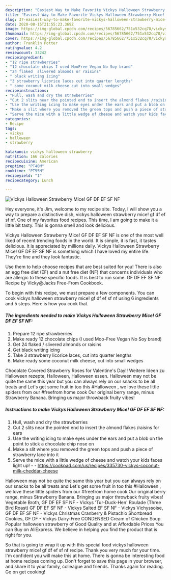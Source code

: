 ```yaml
---
description: "Easiest Way to Make Favorite Vickys Halloween Strawberry Mice! GF DF EF SF NF"
title: "Easiest Way to Make Favorite Vickys Halloween Strawberry Mice! GF DF EF SF NF"
slug: 37-easiest-way-to-make-favorite-vickys-halloween-strawberry-mice-gf-df-ef-sf-nf
date: 2020-08-15T21:55:23.369Z
image: https://img-global.cpcdn.com/recipes/56785662/751x532cq70/vickys-halloween-strawberry-mice-gf-df-ef-sf-nf-recipe-main-photo.jpg
thumbnail: https://img-global.cpcdn.com/recipes/56785662/751x532cq70/vickys-halloween-strawberry-mice-gf-df-ef-sf-nf-recipe-main-photo.jpg
cover: https://img-global.cpcdn.com/recipes/56785662/751x532cq70/vickys-halloween-strawberry-mice-gf-df-ef-sf-nf-recipe-main-photo.jpg
author: Franklin Potter
ratingvalue: 4.2
reviewcount: 33242
recipeingredient:
- "12 ripe strawberries"
- "12 chocolate chips I used MooFree Vegan No Soy brand"
- "24 flaked  slivered almonds or raisins"
- " black writing icing"
- "3 strawberry licorice laces cut into quarter lengths"
- " some coconut milk cheese cut into small wedges"
recipeinstructions:
- "Hull, wash and dry the strawberries"
- "Cut 2 slits near the pointed end to insert the almond flakes /raisins for ears"
- "Use the writing icing to make eyes under the ears and put a blob on the point to stick a chocolate chip nose on"
- "Make a slit where you removed the green tops and push a piece of strawberry lace into it"
- "Serve the mice with a little wedge of cheese and watch your kids faces light up!  https://cookpad.com/us/recipes/335730-vickys-coconut-milk-cheddar-cheese"
categories:
- Recipe
tags:
- vickys
- halloween
- strawberry

katakunci: vickys halloween strawberry 
nutrition: 166 calories
recipecuisine: American
preptime: "PT40M"
cooktime: "PT55M"
recipeyield: "1"
recipecategory: Lunch

---
```



![Vickys Halloween Strawberry Mice! GF DF EF SF NF](https://img-global.cpcdn.com/recipes/56785662/751x532cq70/vickys-halloween-strawberry-mice-gf-df-ef-sf-nf-recipe-main-photo.jpg)

Hey everyone, it's Jim, welcome to my recipe site. Today, I will show you a way to prepare a distinctive dish, vickys halloween strawberry mice! gf df ef sf nf. One of my favorites food recipes. This time, I am going to make it a little bit tasty. This is gonna smell and look delicious.

Vickys Halloween Strawberry Mice! GF DF EF SF NF is one of the most well liked of recent trending foods in the world. It is simple, it is fast, it tastes delicious. It is appreciated by millions daily. Vickys Halloween Strawberry Mice! GF DF EF SF NF is something which I have loved my entire life. They're fine and they look fantastic.

Use them to help choose recipes that are best suited for you! There is also an egg free diet (EF) and a nut free diet (NF) that concerns individuals who are allergic to these specific foods. It is best to run some. GF DF EF SF NF Recipe by Vicky@Jacks Free-From Cookbook.


To begin with this recipe, we must prepare a few components. You can cook vickys halloween strawberry mice! gf df ef sf nf using 6 ingredients and 5 steps. Here is how you cook that.

<!--inarticleads1-->

##### The ingredients needed to make Vickys Halloween Strawberry Mice! GF DF EF SF NF:

1. Prepare 12 ripe strawberries
1. Make ready 12 chocolate chips (I used Moo-Free Vegan No Soy brand)
1. Get 24 flaked / slivered almonds or raisins
1. Get  black writing icing
1. Take 3 strawberry licorice laces, cut into quarter lengths
1. Make ready  some coconut milk cheese, cut into small wedges


Chocolate Covered Strawberry Roses for Valentine&#39;s Day!! Weitere Ideen zu Halloween rezepte, Halloween, Halloween essen. Halloween may not be quite the same this year but you can always rely on our snacks to be all treats and Let&#39;s get some fruit in too this #Halloween , we love these little spiders from our #freefrom home cook Our original berry range, minus Strawberry Banana. Bringing us major throwback fruity vibes! 

<!--inarticleads2-->

##### Instructions to make Vickys Halloween Strawberry Mice! GF DF EF SF NF:

1. Hull, wash and dry the strawberries
1. Cut 2 slits near the pointed end to insert the almond flakes /raisins for ears
1. Use the writing icing to make eyes under the ears and put a blob on the point to stick a chocolate chip nose on
1. Make a slit where you removed the green tops and push a piece of strawberry lace into it
1. Serve the mice with a little wedge of cheese and watch your kids faces light up! -  - https://cookpad.com/us/recipes/335730-vickys-coconut-milk-cheddar-cheese


Halloween may not be quite the same this year but you can always rely on our snacks to be all treats and Let&#39;s get some fruit in too this #Halloween , we love these little spiders from our #freefrom home cook Our original berry range, minus Strawberry Banana. Bringing us major throwback fruity vibes! Vegetable Broth, GF DF EF SF NF - Vickys &#39;Tur-Duck-Hen&#39; Roulade (Three Bird Roast) GF DF EF SF NF - Vickys Salted EF SF NF - Vickys Vichyssoise, GF DF EF SF NF - Vickys Christmas Cranberry &amp; Pistachio Shortbread Cookies, GF DF - Vickys Dairy-Free CONDENSED Cream of Chicken Soup. Popular halloween strawberry of Good Quality and at Affordable Prices You can Buy on AliExpress. We believe in helping you find the product that is right for you. 

So that is going to wrap it up with this special food vickys halloween strawberry mice! gf df ef sf nf recipe. Thank you very much for your time. I'm confident you will make this at home. There is gonna be interesting food at home recipes coming up. Don't forget to save this page in your browser, and share it to your family, colleague and friends. Thanks again for reading. Go on get cooking!

